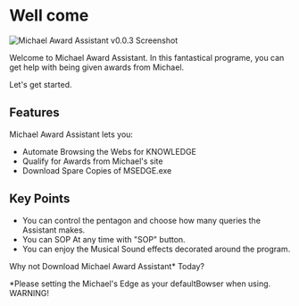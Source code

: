 # Well come
![Michael Award Assistant v0.0.3 Screenshot](https://user-images.githubusercontent.com/83787150/203522572-ba769a04-efcf-49fb-8570-be21c544e055.png)


Welcome to Michael Award Assistant. In this fantastical programe, you can get help with being given awards from Michael.

Let's get started.

## Features
Michael Award Assistant lets you:
- Automate Browsing the Webs for KNOWLEDGE
- Qualify for Awards from Michael's site
- Download Spare Copies of MSEDGE.exe

## Key Points
- You can control the pentagon and choose how many queries the Assistant makes.
- You can SOP At any time with "SOP" button.
- You can enjoy the Musical Sound effects decorated around the program.

Why not Download Michael Award Assistant* Today?

\*Please setting the Michael's Edge as your defaultBowser when using. WARNING!

